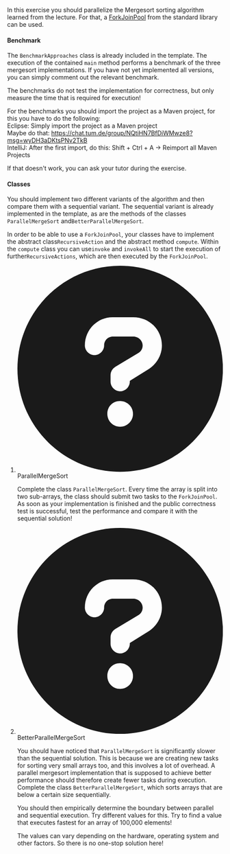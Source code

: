 <p>In this exercise you should parallelize the Mergesort sorting algorithm learned from the lecture.
For that, a <a rel="noopener noreferrer" href="https://docs.oracle.com/en/java/javase/12/docs/api/java.base/java/util/concurrent/ForkJoinPool.html">ForkJoinPool</a> from the standard library can be used.</p>
<h4 id="benchmark">Benchmark</h4>
<p>The <code>BenchmarkApproaches</code> class is already included in the template. The execution of the contained <code>main</code> method performs a benchmark of the three mergesort implementations.
If you have not yet implemented all versions, you can simply comment out the relevant benchmark.</p>
<p>The benchmarks do not test the implementation for correctness, but only measure the time that is required for execution!</p>
<p>For the benchmarks you should import the project as a Maven project, for this you have to do the following: <br>
Eclipse: Simply import the project as a Maven project <br>
Maybe do that: <a rel="noopener noreferrer" href="https://chat.tum.de/group/NQtiHN7BfDiWMwze8?msg=wyDH3aDKtsPNv2TkB">https://chat.tum.de/group/NQtiHN7BfDiWMwze8?msg=wyDH3aDKtsPNv2TkB</a> <br>
IntelliJ: After the first import, do this: Shift + Ctrl + A -&gt; Reimport all Maven Projects <br></p>
<p>If that doesn't work, you can ask your tutor during the exercise.</p>
<h4 id="classes">Classes</h4>
<p>You should implement two different variants of the algorithm and then compare them with a sequential variant.
The sequential variant is already implemented in the template, as are the methods of the classes <code>ParallelMergeSort</code> and<code>BetterParallelMergeSort</code>.</p>
<p>In order to be able to use a <code>ForkJoinPool</code>, your classes have to implement the abstract class<code>RecursiveAction</code> and the abstract method <code>compute</code>. Within the <code>compute</code> class you can use<code>invoke</code> and <code>invokeAll</code> to start the execution of further<code>RecursiveActions</code>, which are then executed by the <code>ForkJoinPool</code>.</p>
<ol>
<li><div class="pe-task-0 d-flex"><jhi-programming-exercise-instructions-task-status _nghost-wxq-c178=""><div _ngcontent-wxq-c178="" class="guided-tour">
    <!---->
    <!---->
    <fa-icon _ngcontent-wxq-c178="" size="lg" class="ng-fa-icon test-icon text-secondary ng-star-inserted"><svg role="img" aria-hidden="true" focusable="false" data-prefix="fas" data-icon="circle-question" class="svg-inline--fa fa-circle-question fa-lg" xmlns="http://www.w3.org/2000/svg" viewBox="0 0 512 512"><path fill="currentColor" d="M256 0C114.6 0 0 114.6 0 256s114.6 256 256 256s256-114.6 256-256S397.4 0 256 0zM256 400c-18 0-32-14-32-32s13.1-32 32-32c17.1 0 32 14 32 32S273.1 400 256 400zM325.1 258L280 286V288c0 13-11 24-24 24S232 301 232 288V272c0-8 4-16 12-21l57-34C308 213 312 206 312 198C312 186 301.1 176 289.1 176h-51.1C225.1 176 216 186 216 198c0 13-11 24-24 24s-24-11-24-24C168 159 199 128 237.1 128h51.1C329 128 360 159 360 198C360 222 347 245 325.1 258z"></path></svg></fa-icon><!---->
    <span _ngcontent-wxq-c178="" class="task-name ng-star-inserted">ParallelMergeSort</span><!---->
    
</div>
</jhi-programming-exercise-instructions-task-status></div>
<p>Complete the class <code>ParallelMergeSort</code>. Every time the array is split into two sub-arrays, the class should submit two tasks to the <code>ForkJoinPool</code>.
As soon as your implementation is finished and the public correctness test is successful, test the performance and compare it with the sequential solution!</p></li>
<li><div class="pe-task-1 d-flex"><jhi-programming-exercise-instructions-task-status _nghost-wxq-c178=""><div _ngcontent-wxq-c178="" class="guided-tour">
    <!---->
    <!---->
    <fa-icon _ngcontent-wxq-c178="" size="lg" class="ng-fa-icon test-icon text-secondary ng-star-inserted"><svg role="img" aria-hidden="true" focusable="false" data-prefix="fas" data-icon="circle-question" class="svg-inline--fa fa-circle-question fa-lg" xmlns="http://www.w3.org/2000/svg" viewBox="0 0 512 512"><path fill="currentColor" d="M256 0C114.6 0 0 114.6 0 256s114.6 256 256 256s256-114.6 256-256S397.4 0 256 0zM256 400c-18 0-32-14-32-32s13.1-32 32-32c17.1 0 32 14 32 32S273.1 400 256 400zM325.1 258L280 286V288c0 13-11 24-24 24S232 301 232 288V272c0-8 4-16 12-21l57-34C308 213 312 206 312 198C312 186 301.1 176 289.1 176h-51.1C225.1 176 216 186 216 198c0 13-11 24-24 24s-24-11-24-24C168 159 199 128 237.1 128h51.1C329 128 360 159 360 198C360 222 347 245 325.1 258z"></path></svg></fa-icon><!---->
    <span _ngcontent-wxq-c178="" class="task-name ng-star-inserted">BetterParallelMergeSort</span><!---->
    
</div>
</jhi-programming-exercise-instructions-task-status></div>
<p>You should have noticed that <code>ParallelMergeSort</code> is significantly slower than the sequential solution.
This is because we are creating new tasks for sorting very small arrays too, and this involves a lot of overhead.
A parallel mergesort implementation that is supposed to achieve better performance should therefore create fewer tasks during execution.
Complete the class <code>BetterParallelMergeSort</code>, which sorts arrays that are below a certain size sequentially.</p>
<p>You should then empirically determine the boundary between parallel and sequential execution.
Try different values ​​for this. Try to find a value that executes fastest for an array of 100,000 elements!</p>
<p>The values ​​can vary depending on the hardware, operating system and other factors. So there is no one-stop solution here!</p></li>
</ol></div>
</div><!---->
<!---->
</jhi-programming-exercise-instructions><!---->
